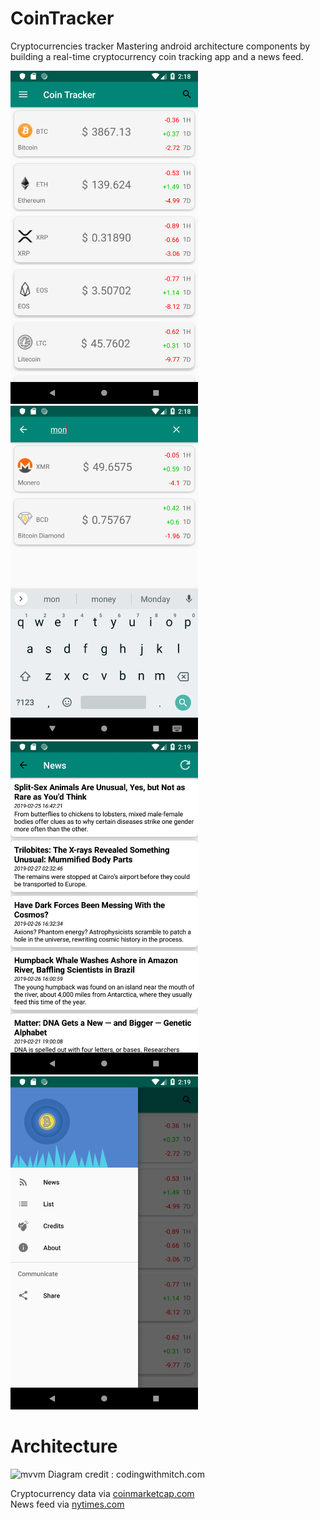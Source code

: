 # CoinTracker
Cryptocurrencies tracker
Mastering android architecture components by building a real-time cryptocurrency coin tracking app and a news feed.

<img src="images/1.png" width="300" >
<img src="images/2.png" width="300" >
<img src="images/3.png" width="300" >
<img src="images/4.png" width="300" >

# Architecture
![mvvm](https://codingwithmitch.s3.amazonaws.com/static/blog/8/mvvm_architecture.png)
Diagram credit : codingwithmitch.com




Cryptocurrency data via [coinmarketcap.com](https://coinmarketcap.com/) </br>
News feed via [nytimes.com](https://www.nytimes.com/section/science)
